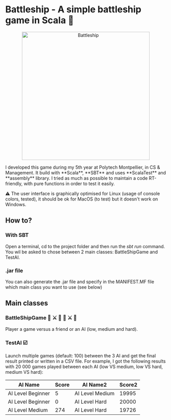 # Battleship - A simple battleship game in Scala :ship:
<p align="center"><img alt="Battleship" src="https://cdn.pixabay.com/photo/2010/12/06/23/warships-1017_960_720.jpg" width=400></p>
I developed this game during my 5th year at Polytech Montpellier, in CS & Management. It build with **Scala**, **SBT** and uses **ScalaTest** and **assembly** library. I tried as much as possible to maintain a code RT-friendly, with pure functions in order to test it easily. 

:warning: The user interface is graphically optimised for Linux (usage of console colors, tested), it should be ok for MacOS (to test) but it doesn't work on Windows.

## How to? 
### With SBT 
Open a terminal, cd to the project folder and then run the *sbt run* command. You wil be asked to chose between 2 main classes: BattleShipGame and TestAI. 

### .jar file
You can also generate the .jar file and specify in the MANIFEST.MF file which main class you want to use (see below)

## Main classes
### BattleShipGame :man: :crossed_swords: :woman: :man: :crossed_swords: :robot:
Player a game versus a friend or an AI (low, medium and hard).

### TestAI :ballot_box_with_check:
Launch multiple games (default: 100) between the 3 AI and get the final result printed or written in a CSV file. For example, I got the following results with 20 000 games played between each AI (low VS medium, low VS hard, medium VS hard): 

| AI Name           | Score | AI Name2        | Score2 |
|-------------------|-------|-----------------|--------|
| AI Level Beginner | 5     | AI Level Medium | 19995  |
| AI Level Beginner | 0     | AI Level Hard   | 20000  |
| AI Level Medium   | 274   | AI Level Hard   | 19726  |

